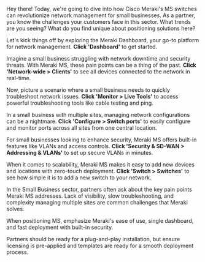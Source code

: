 Hey there! Today, we're going to dive into how Cisco Meraki's MS switches can revolutionize network management for small businesses. As a partner, you know the challenges your customers face in this sector. What trends are you seeing? What do you find unique about positioning solutions here?

Let's kick things off by exploring the Meraki Dashboard, your go-to platform for network management. **Click 'Dashboard'** to get started.

Imagine a small business struggling with network downtime and security threats. With Meraki MS, these pain points can be a thing of the past. **Click 'Network-wide > Clients'** to see all devices connected to the network in real-time.

Now, picture a scenario where a small business needs to quickly troubleshoot network issues. **Click 'Monitor > Live Tools'** to access powerful troubleshooting tools like cable testing and ping.

In a small business with multiple sites, managing network configurations can be a nightmare. **Click 'Configure > Switch ports'** to easily configure and monitor ports across all sites from one central location.

For small businesses looking to enhance security, Meraki MS offers built-in features like VLANs and access controls. **Click 'Security & SD-WAN > Addressing & VLANs'** to set up secure VLANs in minutes.

When it comes to scalability, Meraki MS makes it easy to add new devices and locations with zero-touch deployment. **Click 'Switch > Switches'** to see how simple it is to add a new switch to your network.

In the Small Business sector, partners often ask about the key pain points Meraki MS addresses. Lack of visibility, slow troubleshooting, and complexity managing multiple sites are common challenges that Meraki solves.

When positioning MS, emphasize Meraki's ease of use, single dashboard, and fast deployment with built-in security.

Partners should be ready for a plug-and-play installation, but ensure licensing is pre-applied and templates are ready for a smooth deployment process.